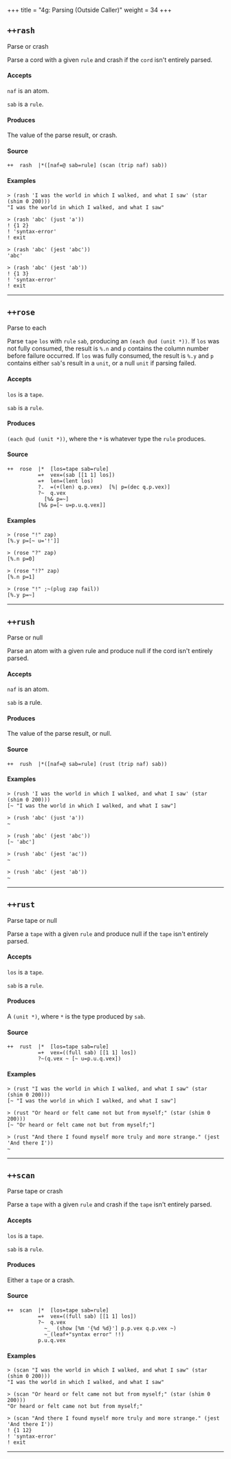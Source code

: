 +++
title = "4g: Parsing (Outside Caller)"
weight = 34
+++

## `++rash`

Parse or crash

Parse a cord with a given `rule` and crash if the `cord` isn't entirely
parsed.

#### Accepts

`naf` is an atom.

`sab` is a `rule`.

#### Produces

The value of the parse result, or crash.

#### Source

```hoon
++  rash  |*([naf=@ sab=rule] (scan (trip naf) sab))
```

#### Examples

```
> (rash 'I was the world in which I walked, and what I saw' (star (shim 0 200)))
"I was the world in which I walked, and what I saw"

> (rash 'abc' (just 'a'))
! {1 2}
! 'syntax-error'
! exit

> (rash 'abc' (jest 'abc'))
'abc'

> (rash 'abc' (jest 'ab'))
! {1 3}
! 'syntax-error'
! exit
```

---

## `++rose`

Parse to each

Parse `tape` `los` with `rule` `sab`, producing an `(each @ud (unit *))`. If
`los` was not fully consumed, the result is `%.n` and `p` contains the column
number before failure occurred. If `los` was fully consumed, the result is
`%.y` and `p` contains either `sab`'s result in a `unit`, or a null `unit` if
parsing failed.

#### Accepts

`los` is a `tape`.

`sab` is a `rule`.

#### Produces

`(each @ud (unit *))`, where the `*` is whatever type the `rule` produces.

#### Source

```hoon
++  rose  |*  [los=tape sab=rule]
          =+  vex=(sab [[1 1] los])
          =+  len=(lent los)
          ?.  =(+(len) q.p.vex)  [%| p=(dec q.p.vex)]
          ?~  q.vex
            [%& p=~]
          [%& p=[~ u=p.u.q.vex]]
```

#### Examples

```
> (rose "!" zap)
[%.y p=[~ u='!']]

> (rose "?" zap)
[%.n p=0]

> (rose "!?" zap)
[%.n p=1]

> (rose "!" ;~(plug zap fail))
[%.y p=~]
```

---

## `++rush`

Parse or null

Parse an atom with a given rule and produce null if the cord isn't
entirely parsed.

#### Accepts

`naf` is an atom.

`sab` is a rule.

#### Produces

The value of the parse result, or null.

#### Source

```hoon
++  rush  |*([naf=@ sab=rule] (rust (trip naf) sab))
```

#### Examples

```
> (rush 'I was the world in which I walked, and what I saw' (star (shim 0 200)))
[~ "I was the world in which I walked, and what I saw"]

> (rush 'abc' (just 'a'))
~

> (rush 'abc' (jest 'abc'))
[~ 'abc']

> (rush 'abc' (jest 'ac'))
~

> (rush 'abc' (jest 'ab'))
~
```

---

## `++rust`

Parse tape or null

Parse a `tape` with a given `rule` and produce null if the `tape` isn't
entirely parsed.

#### Accepts

`los` is a `tape`.

`sab` is a `rule`.

#### Produces

A `(unit *)`, where `*` is the type produced by `sab`.

#### Source

```hoon
++  rust  |*  [los=tape sab=rule]
          =+  vex=((full sab) [[1 1] los])
          ?~(q.vex ~ [~ u=p.u.q.vex])
```

#### Examples

```
> (rust "I was the world in which I walked, and what I saw" (star (shim 0 200)))
[~ "I was the world in which I walked, and what I saw"]

> (rust "Or heard or felt came not but from myself;" (star (shim 0 200)))
[~ "Or heard or felt came not but from myself;"]

> (rust "And there I found myself more truly and more strange." (jest 'And there I'))
~
```

---

## `++scan`

Parse tape or crash

Parse a `tape` with a given `rule` and crash if the `tape` isn't entirely
parsed.

#### Accepts

`los` is a `tape`.

`sab` is a `rule`.

#### Produces

Either a `tape` or a crash.

#### Source

```hoon
++  scan  |*  [los=tape sab=rule]
          =+  vex=((full sab) [[1 1] los])
          ?~  q.vex
            ~_  (show [%m '{%d %d}'] p.p.vex q.p.vex ~)
            ~_(leaf+"syntax error" !!)
          p.u.q.vex
```

#### Examples

```
> (scan "I was the world in which I walked, and what I saw" (star (shim 0 200)))
"I was the world in which I walked, and what I saw"

> (scan "Or heard or felt came not but from myself;" (star (shim 0 200)))
"Or heard or felt came not but from myself;"

> (scan "And there I found myself more truly and more strange." (jest 'And there I'))
! {1 12}
! 'syntax-error'
! exit
```

---

